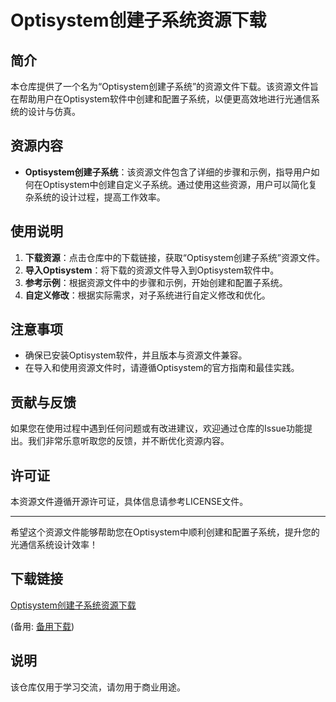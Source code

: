# Optisystem创建子系统资源下载

## 简介

本仓库提供了一个名为“Optisystem创建子系统”的资源文件下载。该资源文件旨在帮助用户在Optisystem软件中创建和配置子系统，以便更高效地进行光通信系统的设计与仿真。

## 资源内容

- **Optisystem创建子系统**：该资源文件包含了详细的步骤和示例，指导用户如何在Optisystem中创建自定义子系统。通过使用这些资源，用户可以简化复杂系统的设计过程，提高工作效率。

## 使用说明

1. **下载资源**：点击仓库中的下载链接，获取“Optisystem创建子系统”资源文件。
2. **导入Optisystem**：将下载的资源文件导入到Optisystem软件中。
3. **参考示例**：根据资源文件中的步骤和示例，开始创建和配置子系统。
4. **自定义修改**：根据实际需求，对子系统进行自定义修改和优化。

## 注意事项

- 确保已安装Optisystem软件，并且版本与资源文件兼容。
- 在导入和使用资源文件时，请遵循Optisystem的官方指南和最佳实践。

## 贡献与反馈

如果您在使用过程中遇到任何问题或有改进建议，欢迎通过仓库的Issue功能提出。我们非常乐意听取您的反馈，并不断优化资源内容。

## 许可证

本资源文件遵循开源许可证，具体信息请参考LICENSE文件。

---

希望这个资源文件能够帮助您在Optisystem中顺利创建和配置子系统，提升您的光通信系统设计效率！

## 下载链接
[Optisystem创建子系统资源下载](https://pan.quark.cn/s/4316293b8f91) 

(备用: [备用下载](https://pan.baidu.com/s/1i9vfUJcaoYGuaskctis48Q?pwd=1234))

## 说明

该仓库仅用于学习交流，请勿用于商业用途。
